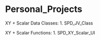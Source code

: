 # Personal_Projects

XY + Scalar Data Classes: 
	1. SPD_JV_Class


XY + Scalar Functions: 
	1. SPD_XY_Scalar_UI 